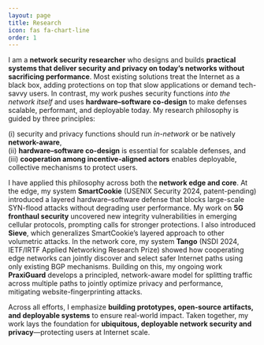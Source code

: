 ```yaml
---
layout: page
title: Research
icon: fas fa-chart-line
order: 1
---
```



I am a **network security researcher** who designs and builds **practical systems that deliver security and privacy on today’s networks without sacrificing performance**. Most existing solutions treat the Internet as a black box, adding protections on top that slow applications or demand tech-savvy users. In contrast, my work pushes security functions *into the network itself* and uses **hardware–software co-design** to make defenses scalable, performant, and deployable today. My research philosophy is guided by three principles:  

(i) security and privacy functions should run *in-network* or be natively **network-aware**,  
(ii) **hardware–software co-design** is essential for scalable defenses, and  
(iii) **cooperation among incentive-aligned actors** enables deployable, collective mechanisms to protect users.

I have applied this philosophy across both the **network edge and core**. At the edge, my system **SmartCookie** (USENIX Security 2024, patent-pending) introduced a layered hardware–software defense that blocks large-scale SYN-flood attacks without degrading user performance. My work on **5G fronthaul security** uncovered new integrity vulnerabilities in emerging cellular protocols, prompting calls for stronger protections. I also introduced **Sieve**, which generalizes SmartCookie’s layered approach to other volumetric attacks. In the network core, my system **Tango** (NSDI 2024, IETF/IRTF Applied Networking Research Prize) showed how cooperating edge networks can jointly discover and select safer Internet paths using only existing BGP mechanisms. Building on this, my ongoing work **PraxiGuard** develops a principled, network-aware model for splitting traffic across multiple paths to jointly optimize privacy and performance, mitigating website-fingerprinting attacks.

Across all efforts, I emphasize **building prototypes, open-source artifacts, and deployable systems** to ensure real-world impact. Taken together, my work lays the foundation for **ubiquitous, deployable network security and privacy**—protecting users at Internet scale.


<!-- Looking ahead, I am excited to extend this agenda in three directions that naturally invite hands-on undergraduate and graduate participation:  
1. conducting **measurement studies closer to the user** by turning campus and home networks into living laboratories for identifying vulnerabilities in emerging devices such as IoT sensors and drones;  
2. designing a **unifying framework for split-functionality defenses**, combining centralized reasoning with distributed enforcement using accessible platforms like eBPF; and  
3. investigating the **security and performance challenges of AI and large-language-model workloads**, which stress networks in new ways and open novel attack surfaces.   -->

